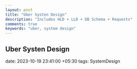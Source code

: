 ```yaml
---
layout: post
title: "Uber Systen Design"
description: "Includes HLD + LLD + DB Schema + Requests"
comments: true
keywords: "uber, system design"
---
```


## Uber Systen Design

date: 2023-10-19 23:41:00 +05:30
tags: SystemDesign 